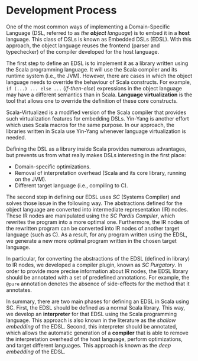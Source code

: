 Development Process
===================

One of the most common ways of implementing a Domain-Specific Language (DSL, referred to as _the **object** language_) is to embed it in a **host** language. This class of DSLs is known as Embedded DSLs (EDSL). With this approach, the object language reuses the frontend (parser and typechecker) of the compiler developed for the host language. 

The first step to define an EDSL is to implement it as a library written using the Scala programming language. It will use the Scala compiler and its runtime system (i.e., the JVM). However, there are cases in which the object language needs to override the behaviour of Scala constructs. For example, `if (...) ... else ...` (*if-then-else*) expressions in the object language may have a different semantics than in Scala. **Language virtualization** is the tool that allows one to override the definition of these core constructs.

Scala-Virtualized is a modified version of the Scala compiler that provides such virtualization features for embedding DSLs. Yin-Yang is another effort which uses Scala macros for the same purpose. In our approach, the libraries written in Scala use Yin-Yang whenever language virtualization is needed.

Defining the DSL as a library inside Scala provides numerous advantages, but prevents us from what really makes DSLs interesting in the first place:
 * Domain-specific optimizations.
 * Removal of interpretation overhead (Scala and its core library, running on the JVM).
 * Different target language (i.e., compiling to C).

The second step in defining our EDSL uses *SC* (Systems Compiler) and solves those issue in the following way. The abstractions defined for the object language are converted into intermediate representation (IR) nodes. These IR nodes are manipulated using the *SC Pardis Compiler*, which rewrites the program into a more optimal one. Furthermore, the IR nodes of the rewritten program can be converted into IR nodes of another target language (such as C). As a result, for any program written using the EDSL, we generate a new more optimal program written in the chosen target language.

In particular, for converting the abstractions of the EDSL (defined in library) to IR nodes, we developed a compiler plugin, known as *SC Purgatory*. In order to provide more precise information about IR nodes, the EDSL library should be annotated with a set of predefined annotations. For example, the `@pure` annotation denotes the absence of side-effects for the method that it annotates.

In summary, there are two main phases for defining an EDSL in Scala using SC. First, the EDSL should be defined as a normal Scala library. This way, we develop an **interpreter** for that EDSL using the Scala programming language. This approach is also known in the literature as the *shallow embedding* of the EDSL. Second, this interpreter should be annotated, which allows the automatic generation of a **compiler** that is able to remove the interpretation overhead of the host language, perform optimizations, and target different languages. This approach is known as the *deep embedding* of the EDSL.